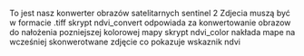 To jest nasz konwerter obrazów satelitarnych sentinel 2
Zdjecia muszą być w formacie .tiff
skrypt ndvi_convert odpowiada za konwertowanie obrazow do nałożenia pozniejszej kolorowej mapy
skrypt ndvi_color nakłada mape na wcześniej skonwerotwane zdjęcie co pokazuje wskaznik ndvi
